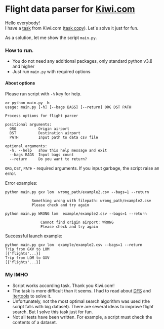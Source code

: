 # Flight data parser for [Kiwi.com](https://www.kiwi.com/)

Hello everybody!  
I have a [task](https://github.com/kiwicom/python-weekend-entry-task) from Kiwi.com ([task copy](task.md)).
Let`s solve it just for fun.

As a solution, let me show the script `main.py`.

### How to run.

- You do not need any additional packages, only standard python v3.8 and higher
- Just run `main.py` with required options

#### About options

Please run script with `-h` key for help.
```shell
>> python main.py -h
usage: main.py [-h] [--bags BAGS] [--return] ORG DST PATH

Process options for flight parcer

positional arguments:
  ORG          Origin airport
  DST          Destination airport
  PATH         Input path to data csv file

optional arguments:
  -h, --help   show this help message and exit
  --bags BAGS  Input bags count
  --return     Do you want to return?
```

`ORG`, `DST`, `PATH` - required arguments.
If you input garbage, the script raise an error.

Error examples:
```shell
python main.py gxv lom  wrong_path/example2.csv --bags=1 --return

            Something wrong with filepath: wrong_path/example2.csv
            Please check and try again
```

```shell
python main.py WRONG lom  example/example2.csv --bags=1 --return

                Cannot find origin airport: WRONG
                Please check and try again
```
Successful launch example:
```shell
python main.py gxv lom  example/example2.csv --bags=1 --return
Trip from GXV to LOM
[{'flights'...}]
Trip from LOM to GXV
[{'flights'...}]
```
### My IMHO

 - Script works according task. Thank you Kiwi.com!
 - The task is more difficult than it seems. I had to read about [DFS](https://en.wikipedia.org/wiki/Depth-first_search) and [Itertools](https://docs.python.org/3/library/itertools.html) to solve it.
 - Unfortunately, not the most optimal search algorithm was used (the script falls with big dataset). There are several ideas to improve flight search. But I solve this task just for fun.
 - Not all tests have been written. For example, a script must check the contents of a dataset.
